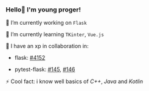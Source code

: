 ### Hello👋 I'm young proger!
🔭 I’m currently working on `Flask`

🌱 I’m currently learning `TKinter`, `Vue.js`

👯 I have an xp in collaboration in:

- flask: [#4152](https://github.com/pallets/flask/pull/4152)

- pytest-flask: [#145](https://github.com/pytest-dev/pytest-flask/pull/145), [#146](https://github.com/pytest-dev/pytest-flask/pull/146)


⚡ Cool fact: i know well basics of _C++_, _Java_ and _Kotlin_
<!--
**Yourun-proger/Yourun-proger** is a ✨ _special_ ✨ repository because its `README.md` (this file) appears on your GitHub profile.

Here are some ideas to get you started:

- 🔭 I’m currently working on ...
- 🌱 I’m currently learning ...
- 👯 I’m looking to collaborate on ...
- 🤔 I’m looking for help with ...
- 💬 Ask me about ...
- 📫 How to reach me: ...
- 😄 Pronouns: ...
- ⚡ Fun fact: ...
-->
